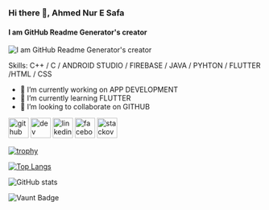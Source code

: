 ### Hi there 👋, Ahmed Nur E Safa
#### I am GitHub Readme Generator's creator
![I am GitHub Readme Generator's creator](https://scontent.fdac23-1.fna.fbcdn.net/v/t39.30808-6/397958687_324201870254512_2644043830377441303_n.jpg?_nc_cat=106&ccb=1-7&_nc_sid=efb6e6&_nc_eui2=AeGoMSk0yNnL2vAARrO8qinRyHNylobKVijIc3KWhspWKJgvNPPngMniV8Dugp3sqECAMjCn6ZPm8VXCSN5YXbdf&_nc_ohc=96BAhi7BZP8AX9I0sP3&_nc_ht=scontent.fdac23-1.fna&oh=00_AfA-nHfbaUw0oLCrj39MEiDQbNlpQzFIKOrsn3xz4fq2nw&oe=658F46FE)


Skills: C++ / C / ANDROID STUDIO / FIREBASE / JAVA / PYHTON / FLUTTER /HTML / CSS 

- 🔭 I’m currently working on APP DEVELOPMENT 
- 🌱 I’m currently learning FLUTTER 
- 👯 I’m looking to collaborate on GITHUB 


[<img src='https://cdn.jsdelivr.net/npm/simple-icons@3.0.1/icons/github.svg' alt='github' height='40'>](https://github.com/https://github.com/AHMED-SAFA)  [<img src='https://cdn.jsdelivr.net/npm/simple-icons@3.0.1/icons/hashnode.svg' alt='dev' height='40'>](https://hashnode.com/@Safa20114)  [<img src='https://cdn.jsdelivr.net/npm/simple-icons@3.0.1/icons/linkedin.svg' alt='linkedin' height='40'>](https://www.linkedin.com/in/https://www.linkedin.com/in/ahmed-ne-safa-505b9621a/)  [<img src='https://cdn.jsdelivr.net/npm/simple-icons@3.0.1/icons/facebook.svg' alt='facebook' height='40'>](https://www.facebook.com/https://www.facebook.com/profile.php?id=100079941048298)  [<img src='https://cdn.jsdelivr.net/npm/simple-icons@3.0.1/icons/stackoverflow.svg' alt='stackoverflow' height='40'>](https://stackoverflow.com/users/https://stackoverflow.com/users/22310673/ahmed-ne-safa)  

[![trophy](https://github-profile-trophy.vercel.app/?username=https://github.com/AHMED-SAFA)](https://github.com/ryo-ma/github-profile-trophy)

[![Top Langs](https://github-readme-stats.vercel.app/api/top-langs/?username=https://github.com/AHMED-SAFA)](https://github.com/anuraghazra/github-readme-stats)

![GitHub stats](https://github-readme-stats.vercel.app/api?username=https://github.com/AHMED-SAFA&show_icons=true)  

![Vaunt Badge](https://api.vaunt.dev/v1/github/entities/https://github.com/AHMED-SAFA/contributions?format=svg&private=false)  

